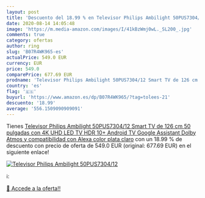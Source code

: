 ```yaml
---
layout: post
title: 'Descuento del 18.99 % en Televisor Philips Ambilight 50PUS7304/12'
date: 2020-08-14 14:05:48
image: 'https://m.media-amazon.com/images/I/41kBzWmj0wL._SL200_.jpg'
comments: true
category: ofertas
author: ring
slug: 'B07R4WK965-es'
actualPrice: 549.0 EUR
currency: EUR
price: 549.0
comparePrice: 677.69 EUR
prodname: 'Televisor Philips Ambilight 50PUS7304/12 Smart TV de 126 cm  50 pulgadas  con 4K UHD  LED TV  HDR 10+  Android TV  Google Assistant  Dolby Atmos y compatibilidad con Alexa  color plata claro'
country: 'es'
flag: '🇪🇸'
buyurl: 'https://www.amazon.es/dp/B07R4WK965/?tag=tolees-21'
descuento: '18.99'
average: '556.1509090909091'
---
```


Tienes [Televisor Philips Ambilight 50PUS7304/12 Smart TV de 126 cm  50 pulgadas  con 4K UHD  LED TV  HDR 10+  Android TV  Google Assistant  Dolby Atmos y compatibilidad con Alexa  color plata claro](https://www.amazon.es/dp/B07R4WK965/?tag=tolees-21) con un 18.99 % de descuento con precio de oferta de 549.0 EUR (original: 677.69 EUR) en el siguiente enlace!

[![Televisor Philips Ambilight 50PUS7304/12](https://m.media-amazon.com/images/I/41kBzWmj0wL._SL200_.jpg)](https://www.amazon.es/dp/B07R4WK965/?tag=tolees-21)

ℹ️:


[🛒 Accede a la oferta!!](https://www.amazon.es/dp/B07R4WK965/?tag=tolees-21)
